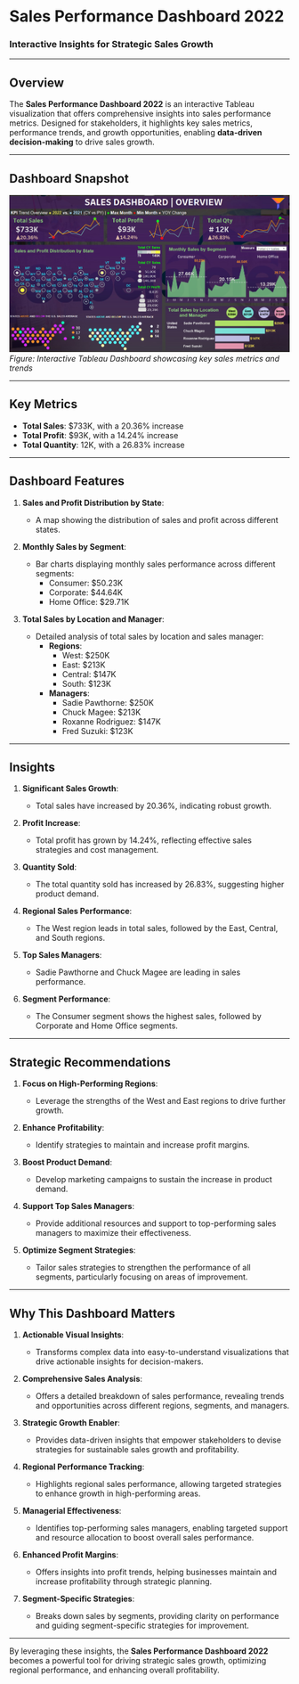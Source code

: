 # **Sales Performance Dashboard 2022**  
### **Interactive Insights for Strategic Sales Growth**  

---

## **Overview**  
The **Sales Performance Dashboard 2022** is an interactive Tableau visualization that offers comprehensive insights into sales performance metrics. Designed for stakeholders, it highlights key sales metrics, performance trends, and growth opportunities, enabling **data-driven decision-making** to drive sales growth.

---

## **Dashboard Snapshot**  

![Sales Performance Dashboard](Dashboard_Image.png)  
*Figure: Interactive Tableau Dashboard showcasing key sales metrics and trends*  

---

## **Key Metrics**  
- **Total Sales**: $733K, with a 20.36% increase  
- **Total Profit**: $93K, with a 14.24% increase  
- **Total Quantity**: 12K, with a 26.83% increase  

---

## **Dashboard Features**  

1. **Sales and Profit Distribution by State**:  
   - A map showing the distribution of sales and profit across different states.

2. **Monthly Sales by Segment**:  
   - Bar charts displaying monthly sales performance across different segments:  
     - Consumer: $50.23K  
     - Corporate: $44.64K  
     - Home Office: $29.71K  

3. **Total Sales by Location and Manager**:  
   - Detailed analysis of total sales by location and sales manager:  
     - **Regions**:  
       - West: $250K  
       - East: $213K  
       - Central: $147K  
       - South: $123K  
     - **Managers**:  
       - Sadie Pawthorne: $250K  
       - Chuck Magee: $213K  
       - Roxanne Rodriguez: $147K  
       - Fred Suzuki: $123K  

---

## **Insights**  

1. **Significant Sales Growth**:  
   - Total sales have increased by 20.36%, indicating robust growth.

2. **Profit Increase**:  
   - Total profit has grown by 14.24%, reflecting effective sales strategies and cost management.

3. **Quantity Sold**:  
   - The total quantity sold has increased by 26.83%, suggesting higher product demand.

4. **Regional Sales Performance**:  
   - The West region leads in total sales, followed by the East, Central, and South regions.

5. **Top Sales Managers**:  
   - Sadie Pawthorne and Chuck Magee are leading in sales performance.

6. **Segment Performance**:  
   - The Consumer segment shows the highest sales, followed by Corporate and Home Office segments.

---

## **Strategic Recommendations**  

1. **Focus on High-Performing Regions**:  
   - Leverage the strengths of the West and East regions to drive further growth.

2. **Enhance Profitability**:  
   - Identify strategies to maintain and increase profit margins.

3. **Boost Product Demand**:  
   - Develop marketing campaigns to sustain the increase in product demand.

4. **Support Top Sales Managers**:  
   - Provide additional resources and support to top-performing sales managers to maximize their effectiveness.

5. **Optimize Segment Strategies**:  
   - Tailor sales strategies to strengthen the performance of all segments, particularly focusing on areas of improvement.

---

## **Why This Dashboard Matters**  
1. **Actionable Visual Insights**:  
      - Transforms complex data into easy-to-understand visualizations that drive actionable insights for decision-makers.

2. **Comprehensive Sales Analysis**:  
      - Offers a detailed breakdown of sales performance, revealing trends and opportunities across different regions, segments, and managers.

3. **Strategic Growth Enabler**:  
      - Provides data-driven insights that empower stakeholders to devise strategies for sustainable sales growth and profitability.

4. **Regional Performance Tracking**:  
      - Highlights regional sales performance, allowing targeted strategies to enhance growth in high-performing areas.

5. **Managerial Effectiveness**:  
      - Identifies top-performing sales managers, enabling targeted support and resource allocation to boost overall sales performance.

6. **Enhanced Profit Margins**:  
      - Offers insights into profit trends, helping businesses maintain and increase profitability through strategic planning.

7. **Segment-Specific Strategies**:  
      - Breaks down sales by segments, providing clarity on performance and guiding segment-specific strategies for improvement.

---

By leveraging these insights, the **Sales Performance Dashboard 2022** becomes a powerful tool for driving strategic sales growth, optimizing regional performance, and enhancing overall profitability.
